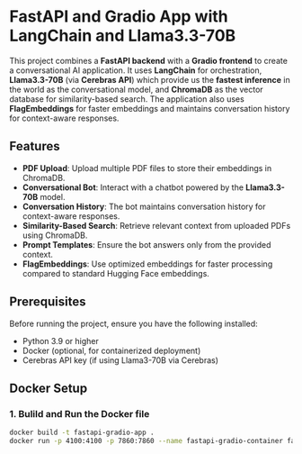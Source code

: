 # FastAPI and Gradio App with LangChain and Llama3.3-70B

This project combines a **FastAPI backend** with a **Gradio frontend** to create a conversational AI application. It uses **LangChain** for orchestration, **Llama3.3-70B** (via **Cerebras API**) which provide us the **fastest inference** in the world as the conversational model, and **ChromaDB** as the vector database for similarity-based search. The application also uses **FlagEmbeddings** for faster embeddings and maintains conversation history for context-aware responses.

## Features

- **PDF Upload**: Upload multiple PDF files to store their embeddings in ChromaDB.
- **Conversational Bot**: Interact with a chatbot powered by the **Llama3.3-70B** model.
- **Conversation History**: The bot maintains conversation history for context-aware responses.
- **Similarity-Based Search**: Retrieve relevant context from uploaded PDFs using ChromaDB.
- **Prompt Templates**: Ensure the bot answers only from the provided context.
- **FlagEmbeddings**: Use optimized embeddings for faster processing compared to standard Hugging Face embeddings.

## Prerequisites

Before running the project, ensure you have the following installed:

- Python 3.9 or higher
- Docker (optional, for containerized deployment)
- Cerebras API key (if using Llama3-70B via Cerebras)

## Docker Setup

### 1. Bulild and Run the Docker file

```bash
docker build -t fastapi-gradio-app .
docker run -p 4100:4100 -p 7860:7860 --name fastapi-gradio-container fastapi-gradio-app




